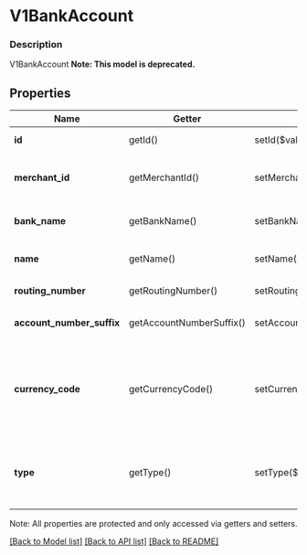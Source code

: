 # V1BankAccount

### Description

V1BankAccount
**Note: This model is deprecated.**

## Properties
Name | Getter | Setter | Type | Description | Notes
------------ | ------------- | ------------- | ------------- | ------------- | -------------
**id** | getId() | setId($value) | **string** | The bank account&#39;s Square-issued ID. | [optional] 
**merchant_id** | getMerchantId() | setMerchantId($value) | **string** | The Square-issued ID of the merchant associated with the bank account. | [optional] 
**bank_name** | getBankName() | setBankName($value) | **string** | The name of the bank that manages the account. | [optional] 
**name** | getName() | setName($value) | **string** | The name associated with the bank account. | [optional] 
**routing_number** | getRoutingNumber() | setRoutingNumber($value) | **string** | The bank account&#39;s routing number. | [optional] 
**account_number_suffix** | getAccountNumberSuffix() | setAccountNumberSuffix($value) | **string** | The last few digits of the bank account number. | [optional] 
**currency_code** | getCurrencyCode() | setCurrencyCode($value) | **string** | The currency code of the currency associated with the bank account, in ISO 4217 format. For example, the currency code for US dollars is USD. | [optional] 
**type** | getType() | setType($value) | **string** | The bank account&#39;s type (for example, savings or checking). See [V1BankAccountType](#type-v1bankaccounttype) for possible values | [optional] 

Note: All properties are protected and only accessed via getters and setters.

[[Back to Model list]](../../README.md#documentation-for-models) [[Back to API list]](../../README.md#documentation-for-api-endpoints) [[Back to README]](../../README.md)

